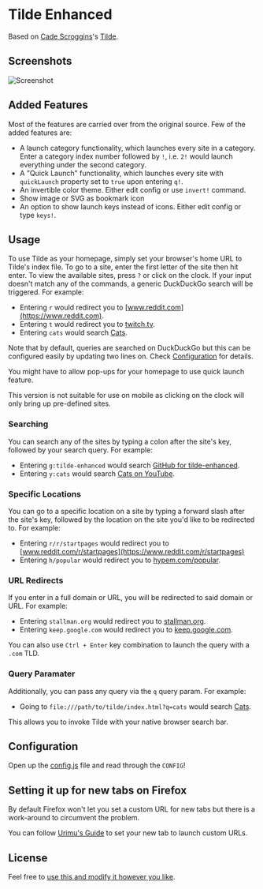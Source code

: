 # Tilde Enhanced

Based on [Cade Scroggins](https://github.com/cadejscroggins)'s [Tilde](https://github.com/cadejscroggins/tilde).

## Screenshots 

![Screenshot](assets/screenshot.png)


## Added Features
Most of the features are carried over from the original source.
Few of the added features are:

- A launch category functionality, which launches every site in a category. Enter a category index number followed by `!`, i.e. `2!` would launch everything under the second category. 
- A "Quick Launch" functionality, which launches every site with `quickLaunch` property set to `true` upon entering `q!`.
- An invertible color theme. Either edit config or use `invert!` command.
- Show image or SVG as bookmark icon
- An option to show launch keys instead of icons. Either edit config or type `keys!`.

## Usage

To use Tilde as your homepage, simply set your browser's home URL to
Tilde's index file.
To go to a site, enter the first letter of the site then hit enter.
To view the available sites, press `?` or click on the clock.
If your input doesn't match any of the commands,
a generic DuckDuckGo search will be triggered. For example:

- Entering `r` would redirect you to [www.reddit.com](https://www.reddit.com).
- Entering `t` would redirect you to [twitch.tv](https://www.twitch.tv).
- Entering `cats` would search [Cats](https://duckduckgo.com/?q=cats).

Note that by default, queries are searched on DuckDuckGo but this can be
configured easily by updating two lines on. Check [Configuration](#configuration) for details.

You might have to allow pop-ups for your homepage to use quick launch feature.

This version is not suitable for use on mobile as clicking on the clock will
only bring up pre-defined sites.

### Searching

You can search any of the sites by typing a colon after the site's key, followed
by your search query. For example:

- Entering `g:tilde-enhanced` would search
  [GitHub for tilde-enhanced](https://github.com/search?q=tilde-enhanced).
- Entering `y:cats` would search
  [Cats on YouTube](https://www.youtube.com/results?search_query=cats).

### Specific Locations

You can go to a specific location on a site by typing a forward slash after the
site's key, followed by the location on the site you'd like to be redirected to.
For example:

- Entering `r/r/startpages` would redirect you to
  [www.reddit.com/r/startpages](https://www.reddit.com/r/startpages)
- Entering `h/popular` would redirect you to
  [hypem.com/popular](http://hypem.com/popular).

### URL Redirects

If you enter in a full domain or URL, you will be redirected to said domain or
URL. For example:

- Entering `stallman.org` would redirect you to
  [stallman.org](https://stallman.org/).
- Entering `keep.google.com` would redirect you to
  [keep.google.com](https://keep.google.com/).

You can also use `Ctrl + Enter` key combination to launch the query with a `.com` TLD.

### Query Paramater

Additionally, you can pass any query via the `q` query param. For example:

- Going to `file:///path/to/tilde/index.html?q=cats` would search
  [Cats](https://duckduckgo.com/?q=cats).

This allows you to invoke Tilde with your native browser search bar.

## Configuration

Open up the [config.js](js/config.js) file and read through the `CONFIG`!

## Setting it up for new tabs on Firefox

By default Firefox won't let you set a custom URL for new tabs but there is a work-around to circumvent the problem.

You can follow [Urimu's Guide](https://github.com/Urimu/Startpage#setting-it-up-on-firefox) to set your new tab to launch custom URLs.

## License

Feel free to [use this and modify it however you like](https://github.com/Ozencb/tilde-enhanced/blob/master/LICENSE).
